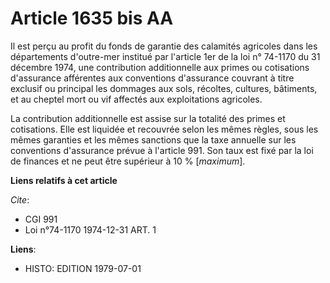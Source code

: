 # Article 1635 bis AA

Il est perçu au profit du fonds de garantie des calamités agricoles dans les départements d'outre-mer institué par l'article
1er de la loi n° 74-1170 du 31 décembre 1974, une contribution additionnelle aux primes ou cotisations d'assurance afférentes
aux conventions d'assurance couvrant à titre exclusif ou principal les dommages aux sols, récoltes, cultures, bâtiments, et
au cheptel mort ou vif affectés aux exploitations agricoles.

La contribution additionnelle est assise sur la totalité des primes et cotisations. Elle est liquidée et recouvrée selon les
mêmes règles, sous les mêmes garanties et les mêmes sanctions que la taxe annuelle sur les conventions d'assurance prévue à
l'article 991. Son taux est fixé par la loi de finances et ne peut être supérieur à 10 % [*maximum*].

**Liens relatifs à cet article**

_Cite_:

  - CGI 991
  - Loi n°74-1170 1974-12-31 ART. 1

**Liens**:

  - HISTO: EDITION 1979-07-01
